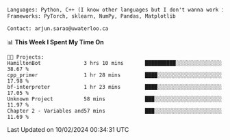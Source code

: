 ```txt
Languages: Python, C++ (I know other languages but I don't wanna work in em)
Frameworks: PyTorch, sklearn, NumPy, Pandas, Matplotlib

Contact: arjun.sarao@uwaterloo.ca
```

<!--START_SECTION:waka-->
📊 **This Week I Spent My Time On** 

```text
🐱‍💻 Projects: 
HamiltonBot              3 hrs 10 mins       ██████████░░░░░░░░░░░░░░░   38.67 % 
cpp_primer               1 hr 28 mins        ████░░░░░░░░░░░░░░░░░░░░░   17.98 % 
bf-interpreter           1 hr 23 mins        ████░░░░░░░░░░░░░░░░░░░░░   17.05 % 
Unknown Project          58 mins             ███░░░░░░░░░░░░░░░░░░░░░░   11.97 % 
Chapter 2 - Variables and57 mins             ███░░░░░░░░░░░░░░░░░░░░░░   11.69 % 
```


 Last Updated on 10/02/2024 00:34:31 UTC
<!--END_SECTION:waka-->
